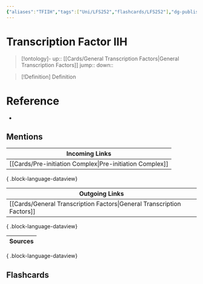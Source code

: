 ```yaml
---
{"aliases":"TFIIH","tags":["Uni/LFS252","flashcards/LFS252"],"dg-publish":true,"permalink":"/cards/transcription-factor-iih/","dgPassFrontmatter":true}
---
```


# Transcription Factor IIH

> [!ontology]-
> up:: [[Cards/General Transcription Factors\|General Transcription Factors]]
> jump:: 
> down:: 

> [!Definition] Definition

# Reference

- 

## Mentions

| Incoming Links                                              |
| ----------------------------------------------------------- |
| [[Cards/Pre-initiation Complex\|Pre-initiation Complex]] |

{ .block-language-dataview}

| Outgoing Links                                                            |
| ------------------------------------------------------------------------- |
| [[Cards/General Transcription Factors\|General Transcription Factors]] |

{ .block-language-dataview}

| Sources |
| ------- |

{ .block-language-dataview}

## Flashcards